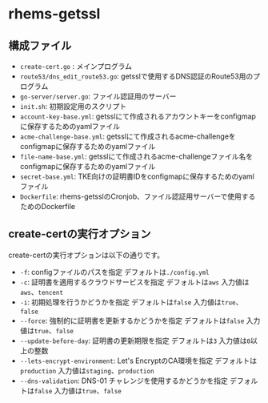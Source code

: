 # rhems-getssl

## 構成ファイル

- `create-cert.go` : メインプログラム
- `route53/dns_edit_route53.go`: getsslで使用するDNS認証のRoute53用のプログラム
- `go-server/server.go`: ファイル認証用のサーバー
- `init.sh`: 初期設定用のスクリプト
- `account-key-base.yml`: getsslにて作成されるアカウントキーをconfigmapに保存するためのyamlファイル
- `acme-challenge-base.yml`: getsslにて作成されるacme-challengeをconfigmapに保存するためのyamlファイル
- `file-name-base.yml`: getsslにて作成されるacme-challengeファイル名をconfigmapに保存するためのyamlファイル
- `secret-base.yml`: TKE向けの証明書IDをconfigmapに保存するためのyamlファイル
- `Dockerfile`: rhems-getsslのCronjob、ファイル認証用サーバーで使用するためのDockerfile

## create-certの実行オプション

create-certの実行オプションは以下の通りです。

- `-f`: configファイルのパスを指定 デフォルトは`./config.yml`
- `-c`: 証明書を適用するクラウドサービスを指定 デフォルトは`aws` 入力値は`aws`、`tencent`
- `-i`: 初期処理を行うかどうかを指定 デフォルトは`false` 入力値は`true`、`false`
- `--force`: 強制的に証明書を更新するかどうかを指定 デフォルトは`false` 入力値は`true`、`false` 
- `--update-before-day`: 証明書の更新期限を指定 デフォルトは`3` 入力値は`0`以上の整数
- `--lets-encrypt-environment`: Let's EncryptのCA環境を指定 デフォルトは`production` 入力値は`staging`、`production`
- `--dns-validation`: DNS-01 チャレンジを使用するかどうかを指定 デフォルトは`false` 入力値は`true`、`false`
